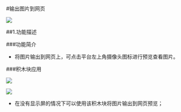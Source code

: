#输出图片到网页

![](/media/shuchuwy.png)

##1.功能描述

###功能简介

* 将图片输出到网页上，可点击平台左上角摄像头图标进行预览查看图片。

###积木块应用

![](/media/shuchuwy01.png)



![](/media/shuchuwy02.png)

* 在没有显示屏的情况下可以使用该积木块将图片输出到网页预览；
